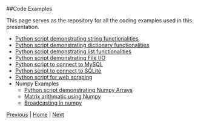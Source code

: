 ##Code Examples

This page serves as the repository for all the coding examples used in this presentation.

* [Python script demonstrating string functionalities](https://github.com/joed7/fose_python/blob/master/string-demo.py)
* [Python script demonstrating dictionary functionalities](https://github.com/joed7/fose_python/blob/master/dict-demo.py)
* [Python script demonstrating list functionalities](https://github.com/joed7/fose_python/blob/master/list-demo.py)
* [Python script demonstrating File I/O](https://github.com/joed7/fose_python/blob/master/wordcount.py)
* [Python script to connect to MySQL](https://github.com/joed7/fose_python/blob/master/python-mysql.py)
* [Python script to connect to SQLite](https://github.com/joed7/fose_python/blob/master/python-sqlite.py)
* [Python script for web scraping](https://github.com/joed7/fose_python/blob/master/scraping.py)
* Numpy Examples
  * [Python script demonstrating Numpy Arrays](https://github.com/joed7/fose_python/blob/master/numpy_example.py)
  * [Matrix arithmatic using Numpy](https://github.com/joed7/fose_python/blob/master/matrix-numpy.py)
  * [Broadcasting in numpy](https://github.com/joed7/fose_python/blob/master/broadcasting.py)
  
[Previous](https://github.com/joed7/fose_python/blob/master/scraping.md)  |  [Home](https://github.com/joed7/Python)  |  [Next](https://github.com/joed7/Python/blob/master/further-reading.md)  
